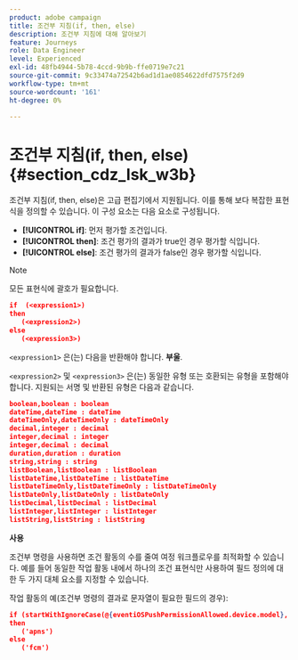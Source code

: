 ```yaml
---
product: adobe campaign
title: 조건부 지침(if, then, else)
description: 조건부 지침에 대해 알아보기
feature: Journeys
role: Data Engineer
level: Experienced
exl-id: 48fb4944-5b78-4ccd-9b9b-ffe0719e7c21
source-git-commit: 9c33474a72542b6ad1d1ae0854622dfd7575f2d9
workflow-type: tm+mt
source-wordcount: '161'
ht-degree: 0%

---
```


# 조건부 지침(if, then, else) {#section_cdz_lsk_w3b}

조건부 지침(if, then, else)은 고급 편집기에서 지원됩니다. 이를 통해 보다 복잡한 표현식을 정의할 수 있습니다. 이 구성 요소는 다음 요소로 구성됩니다.

* **[!UICONTROL if]**: 먼저 평가할 조건입니다.
* **[!UICONTROL then]**: 조건 평가의 결과가 true인 경우 평가할 식입니다.
* **[!UICONTROL else]**: 조건 평가의 결과가 false인 경우 평가할 식입니다.

>[!NOTE]
>
>모든 표현식에 괄호가 필요합니다.

```json
if  (<expression1>)
then
   (<expression2>)
else
   (<expression3>)
```

`<expression1>` 은(는) 다음을 반환해야 합니다. **부울**.

`<expression2>` 및 `<expression3>` 은(는) 동일한 유형 또는 호환되는 유형을 포함해야 합니다. 지원되는 서명 및 반환된 유형은 다음과 같습니다.

```json
boolean,boolean : boolean
dateTime,dateTime : dateTime
dateTimeOnly,dateTimeOnly : dateTimeOnly
decimal,integer : decimal
integer,decimal : integer
integer,decimal : decimal
duration,duration : duration
string,string : string
listBoolean,listBoolean : listBoolean
listDateTime,listDateTime : listDateTime
listDateTimeOnly,listDateTimeOnly : listDateTimeOnly
listDateOnly,listDateOnly : listDateOnly
listDecimal,listDecimal : listDecimal
listInteger,listInteger : listInteger
listString,listString : listString
```

**사용**

조건부 명령을 사용하면 조건 활동의 수를 줄여 여정 워크플로우를 최적화할 수 있습니다. 예를 들어 동일한 작업 활동 내에서 하나의 조건 표현식만 사용하여 필드 정의에 대한 두 가지 대체 요소를 지정할 수 있습니다.

작업 활동의 예(조건부 명령의 결과로 문자열이 필요한 필드의 경우):

```json
if (startWithIgnoreCase(@{eventiOSPushPermissionAllowed.device.model}, 'iPad') or startWithIgnoreCase(@{eventiOSPushPermissionAllowed.device.model}, 'iOS'))
then
   ('apns')
else
   ('fcm')
```

